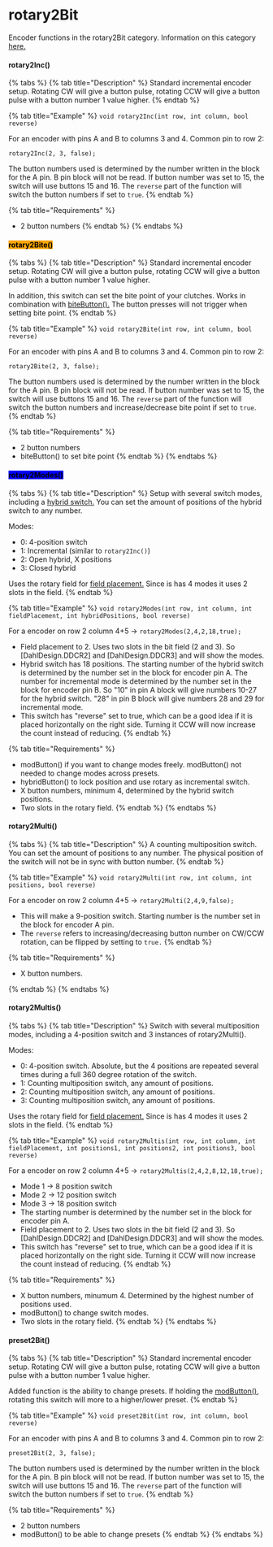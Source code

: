 # rotary2Bit

Encoder functions in the rotary2Bit category. Information on this category [here.](./#rotary2bit)

#### rotary2Inc()

{% tabs %}
{% tab title="Description" %}
Standard incremental encoder setup. Rotating CW will give a button pulse, rotating CCW will give a button pulse with a button number 1 value higher.
{% endtab %}

{% tab title="Example" %}
`void rotary2Inc(int row, int column, bool reverse)`

For an encoder with pins A and B to columns 3 and 4. Common pin to row 2:

`rotary2Inc(2, 3, false);`

The button numbers used is determined by the number written in the block for the A pin. B pin block will not be read. If button number was set to 15, the switch will use buttons 15 and 16. The `reverse` part of the function will switch the button numbers if set to `true`.
{% endtab %}

{% tab title="Requirements" %}
* 2 button numbers
{% endtab %}
{% endtabs %}

#### <mark style="background-color:orange;">rotary2Bite()</mark>

{% tabs %}
{% tab title="Description" %}
Standard incremental encoder setup. Rotating CW will give a button pulse, rotating CCW will give a button pulse with a button number 1 value higher.

In addition, this switch can set the bite point of your clutches. Works in combination with [biteButton().](../function-button.md#bitebutton) The button presses will not trigger when setting bite point.&#x20;
{% endtab %}

{% tab title="Example" %}
`void rotary2Bite(int row, int column, bool reverse)`

For an encoder with pins A and B to columns 3 and 4. Common pin to row 2:

`rotary2Bite(2, 3, false);`

The button numbers used is determined by the number written in the block for the A pin. B pin block will not be read. If button number was set to 15, the switch will use buttons 15 and 16. The `reverse` part of the function will switch the button numbers and increase/decrease bite point if set to `true`.
{% endtab %}

{% tab title="Requirements" %}
* 2 button numbers
* biteButton() to set bite point
{% endtab %}
{% endtabs %}

#### <mark style="background-color:blue;">rotary2Modes()</mark>

{% tabs %}
{% tab title="Description" %}
Setup with several switch modes, including a [hybrid switch.](../multiswitch-complexes/#hybrid) You can set the amount of positions of the hybrid switch to any number.&#x20;

Modes:

* 0: 4-position switch
* 1: Incremental (similar to `rotary2Inc()`)
* 2: Open hybrid, X positions
* 3: Closed hybrid

Uses the rotary field for [field placement.](../../3.-coding/advanced/field-placement.md) Since is has 4 modes it uses 2 slots in the field.
{% endtab %}

{% tab title="Example" %}
`void rotary2Modes(int row, int column, int fieldPlacement, int hybridPositions, bool reverse)`

For a encoder on row 2 column 4+5 -> `rotary2Modes(2,4,2,18,true);`

* Field placement to 2. Uses two slots in the bit field (2 and 3). So \[DahlDesign.DDCR2] and \[DahlDesign.DDCR3] and will show the modes.
* Hybrid switch has 18 positions. The starting number of the hybrid switch is determined by the number set in the block for encoder pin A. The number for incremental mode is determined by the number set in the block for encoder pin B. So "10" in pin A block will give numbers 10-27 for the hybrid switch. "28" in pin B block will give numbers 28 and 29 for incremental mode.&#x20;
* This switch has "reverse" set to true, which can be a good idea if it is placed horizontally on the right side. Turning it CCW will now increase the count instead of reducing.&#x20;
{% endtab %}

{% tab title="Requirements" %}
* modButton() if you want to change modes freely. modButton() not needed to change modes across presets.&#x20;
* hybridButton() to lock position and use rotary as incremental switch.
* X button numbers, minimum 4, determined by the hybrid switch positions.
* Two slots in the rotary field.&#x20;
{% endtab %}
{% endtabs %}

#### rotary2Multi()

{% tabs %}
{% tab title="Description" %}
A counting multiposition switch. You can set the amount of positions to any number. The physical position of the switch will not be in sync with button number.
{% endtab %}

{% tab title="Example" %}
`void rotary2Multi(int row, int column, int positions, bool reverse)`

For a encoder on row 2 column 4+5 -> `rotary2Multi(2,4,9,false);`

* This will make a 9-position switch. Starting number is the number set in the block for encoder A pin.
* &#x20;The `reverse` refers to increasing/decreasing button number on CW/CCW rotation, can be flipped by setting to `true.`&#x20;
{% endtab %}

{% tab title="Requirements" %}
* X button numbers.


{% endtab %}
{% endtabs %}

#### rotary2Multis()

{% tabs %}
{% tab title="Description" %}
Switch with several multiposition modes, including a 4-position switch and 3 instances of rotary2Multi().&#x20;

Modes:

* 0: 4-position switch. Absolute, but the 4 positions are repeated several times during a full 360 degree rotation of the switch.
* 1: Counting multiposition switch, any amount of positions.
* 2: Counting multiposition switch, any amount of positions.
* 3: Counting multiposition switch, any amount of positions.

Uses the rotary field for [field placement.](../../3.-coding/advanced/field-placement.md) Since is has 4 modes it uses 2 slots in the field.
{% endtab %}

{% tab title="Example" %}
`void rotary2Multis(int row, int column, int fieldPlacement, int positions1, int positions2, int positions3, bool reverse)`

For a encoder on row 2 column 4+5 -> `rotary2Multis(2,4,2,8,12,18,true);`&#x20;

* Mode 1 -> 8 position switch
* Mode 2 -> 12 position switch
* Mode 3 -> 18 position switch
* The starting number is determined by the number set in the block for encoder pin A.&#x20;
* Field placement to 2. Uses two slots in the bit field (2 and 3). So \[DahlDesign.DDCR2] and \[DahlDesign.DDCR3] and will show the modes.
* This switch has "reverse" set to true, which can be a good idea if it is placed horizontally on the right side. Turning it CCW will now increase the count instead of reducing.
{% endtab %}

{% tab title="Requirements" %}
* X button numbers, minumum 4. Determined by the highest number of positions used.
* modButton() to change switch modes.
* Two slots in the rotary field.
{% endtab %}
{% endtabs %}

#### preset2Bit()

{% tabs %}
{% tab title="Description" %}
Standard incremental encoder setup. Rotating CW will give a button pulse, rotating CCW will give a button pulse with a button number 1 value higher.

Added function is the ability to change presets. If holding the [modButton()](../function-button.md#modbutton), rotating this switch will more to a higher/lower preset.&#x20;
{% endtab %}

{% tab title="Example" %}
`void preset2Bit(int row, int column, bool reverse)`

For an encoder with pins A and B to columns 3 and 4. Common pin to row 2:

`preset2Bit(2, 3, false);`

The button numbers used is determined by the number written in the block for the A pin. B pin block will not be read. If button number was set to 15, the switch will use buttons 15 and 16. The `reverse` part of the function will switch the button numbers if set to `true`.
{% endtab %}

{% tab title="Requirements" %}
* 2 button numbers
* modButton() to be able to change presets
{% endtab %}
{% endtabs %}

